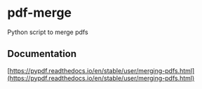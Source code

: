 # pdf-merge
Python script to merge pdfs


## Documentation
[https://pypdf.readthedocs.io/en/stable/user/merging-pdfs.html](https://pypdf.readthedocs.io/en/stable/user/merging-pdfs.html)